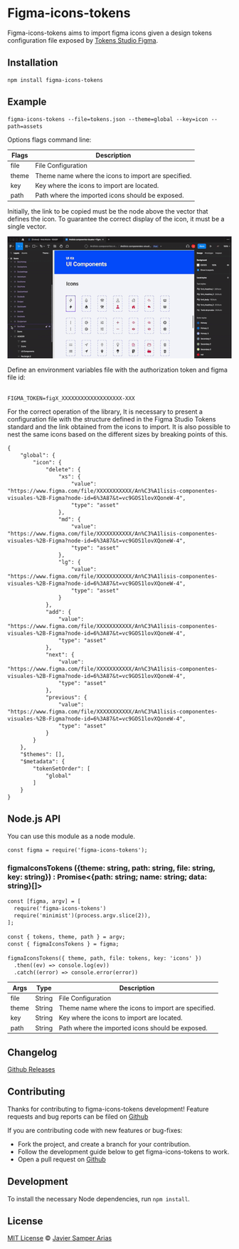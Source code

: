 # Figma-icons-tokens

Figma-icons-tokens aims to import figma icons given a design tokens configuration file exposed by [Tokens Studio Figma](https://tokens.studio/).

## Installation

```
npm install figma-icons-tokens
```

## Example

``` 
figma-icons-tokens --file=tokens.json --theme=global --key=icon --path=assets
```

Options flags command line:

| Flags | Description                                         |
| ----- | --------------------------------------------------- |
| file  | File Configuration                                  |
| theme | Theme name where the icons to import are specified. |
| key   | Key where the icons to import are located.          |
| path  | Path where the imported icons should be exposed.    |


Initially, the link to be copied must be the node above the vector that defines the icon. To guarantee the correct display of the icon, it must be a single vector.

![Icon Figma link](../docs/figma-icons-tokens.gif)

Define an environment variables file with the authorization token and figma file id:

```

FIGMA_TOKEN=figX_XXXXXXXXXXXXXXXXXXX-XXX

```

For the correct operation of the library, It is necessary to present a configuration file with the structure defined in the Figma Studio Tokens standard and the link obtained from the icons to import. It is also possible to nest the same icons based on the different sizes by breaking points of this.

```
{
    "global": {
        "icon": {
            "delete": {
                "xs": {
                    "value": "https://www.figma.com/file/XXXXXXXXXXX/An%C3%A1lisis-componentes-visuales-%2B-Figma?node-id=6%3A87&t=vc9GOS1lovXQoneW-4",
                    "type": "asset"
                },
                "md": {
                    "value": "https://www.figma.com/file/XXXXXXXXXXX/An%C3%A1lisis-componentes-visuales-%2B-Figma?node-id=6%3A87&t=vc9GOS1lovXQoneW-4",
                    "type": "asset"
                },
                "lg": {
                    "value": "https://www.figma.com/file/XXXXXXXXXXX/An%C3%A1lisis-componentes-visuales-%2B-Figma?node-id=6%3A87&t=vc9GOS1lovXQoneW-4",
                    "type": "asset"
                }
            },
            "add": {
                "value": "https://www.figma.com/file/XXXXXXXXXXX/An%C3%A1lisis-componentes-visuales-%2B-Figma?node-id=6%3A87&t=vc9GOS1lovXQoneW-4",
                "type": "asset"
            },
            "next": {
                "value": "https://www.figma.com/file/XXXXXXXXXXX/An%C3%A1lisis-componentes-visuales-%2B-Figma?node-id=6%3A87&t=vc9GOS1lovXQoneW-4",
                "type": "asset"
            },
            "previous": {
                "value": "https://www.figma.com/file/XXXXXXXXXXX/An%C3%A1lisis-componentes-visuales-%2B-Figma?node-id=6%3A87&t=vc9GOS1lovXQoneW-4",
                "type": "asset"
            }
        }
    },
    "$themes": [],
    "$metadata": {
        "tokenSetOrder": [
            "global"
        ]
    }
}
```

## Node.js API

You can use this module as a node module.

```
const figma = require('figma-icons-tokens');
```

### figmaIconsTokens ({theme: string, path: string, file: string, key: string}) : Promise<{path: string; name: string; data: string}[]>
```
const [figma, argv] = [
  require('figma-icons-tokens')
  require('minimist')(process.argv.slice(2)),
];

const { tokens, theme, path } = argv;
const { figmaIconsTokens } = figma;

figmaIconsTokens({ theme, path, file: tokens, key: 'icons' })
  .then((ev) => console.log(ev))
  .catch((error) => console.error(error))
```

| Args | Type | Description                                         |
| ----- | ----  | --------------------------------------------------- |
| file  | String | File Configuration                                  |
| theme | String | Theme name where the icons to import are specified. |
| key   | String | Key where the icons to import are located.          |
| path  | String | Path where the imported icons should be exposed.    |

## Changelog

[Github Releases](https://github.com/Jsamper92/figma-icons-tokens/tags)

## Contributing

Thanks for contributing to figma-icons-tokens development!
Feature requests and bug reports can be filed on [Github](https://github.com/Jsamper92/figma-icons-tokens)

If you are contributing code with new features or bug-fixes:

- Fork the project, and create a branch for your contribution.
- Follow the development guide below to get figma-icons-tokens to work.
- Open a pull request on [Github](https://github.com/Jsamper92/figma-icons-tokens/issues)

## Development

To install the necessary Node dependencies, run `npm install`.

## License

[MIT License](LICENSE) © [Javier Samper Arias](https://github.com/Jsamper92)